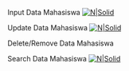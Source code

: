 Input Data Mahasiswa
[![N|Solid](https://github.com/rizkiaulia18/rizkiaulia/blob/master/2021-05-28_153950.png)](https://github.com/rizkiaulia18/rizkiaulia/blob/master/2021-05-28_153950.png)

Update Data Mahasiswa
[![N|Solid](https://github.com/rizkiaulia18/rizkiaulia/blob/master/2021-05-28_154300.png)](https://github.com/rizkiaulia18/rizkiaulia/blob/master/2021-05-28_154300.png)

Delete/Remove Data Mahasiswa

Search Data Mahasiswa
[![N|Solid](https://github.com/rizkiaulia18/rizkiaulia/blob/master/2021-05-28_154343.png)](https://github.com/rizkiaulia18/rizkiaulia/blob/master/2021-05-28_154343.png)